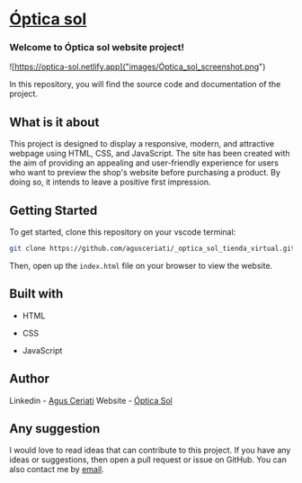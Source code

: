 # [Óptica sol](.)
### Welcome to Óptica sol website project!

![https://optica-sol.netlify.app]("images/Óptica_sol_screenshot.png")

In this repository, you will find the source code and documentation of the project. 

## What is it about


This project is designed to display a responsive, modern, and attractive webpage using HTML, CSS, and JavaScript. The site has been created with the aim of providing an appealing and user-friendly experience for users who want to preview the shop's website before purchasing a product. By doing so, it intends to leave a positive first impression.

## Getting Started

To get started, clone this repository on your vscode terminal: 

```bash
git clone https://github.com/agusceriati/_optica_sol_tienda_virtual.git
```
Then, open up the `index.html` file on your browser to view the website.

## Built with

- HTML

- CSS 

- JavaScript


## Author

 Linkedin - [Agus Ceriati](https://www.linkedin.com/in/agustín-ceriati-584235213/)
  Website - [Óptica Sol](https://optica-sol.netlify.app/)

## Any suggestion

I would love to read ideas that can contribute to this project. If you have any ideas or suggestions, then open a pull request or issue on GitHub. You can also contact me by [email](mailto:agusceriati@gmail.com).
